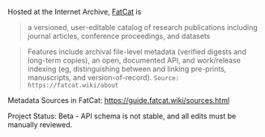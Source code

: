 Hosted at the Internet Archive, [FatCat](https://fatcat.wiki) is

> a versioned, user-editable catalog of research publications including journal articles, conference proceedings, and datasets

> Features include archival file-level metadata (verified digests and long-term copies), an open, documented API, and work/release indexing (eg, distinguishing between and linking pre-prints, manuscripts, and version-of-record). `Source: https://fatcat.wiki/about`


Metadata Sources in FatCat: https://guide.fatcat.wiki/sources.html

Project Status: Beta - API schema is not stable, and all edits must be manually reviewed.
